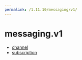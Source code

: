 ```yaml
---
permalink: /1.11.10/messaging/v1/
---
```


# messaging.v1



* [channel](channel.md)
* [subscription](subscription.md)